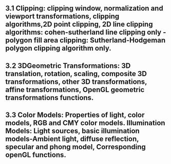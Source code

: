 ## 3.1 Clipping: clipping window, normalization and viewport transformations, clipping algorithms,2D point clipping, 2D line clipping algorithms: cohen-sutherland line clipping only - polygon fill area clipping: Sutherland-Hodgeman polygon clipping algorithm only.

## 3.2 3DGeometric Transformations: 3D translation, rotation, scaling, composite 3D transformations, other 3D transformations, affine transformations, OpenGL geometric transformations functions.

## 3.3  Color Models: Properties of light, color models, RGB and CMY color models. Illumination Models: Light sources, basic illumination models-Ambient light, diffuse reflection, specular and phong model, Corresponding openGL functions.

